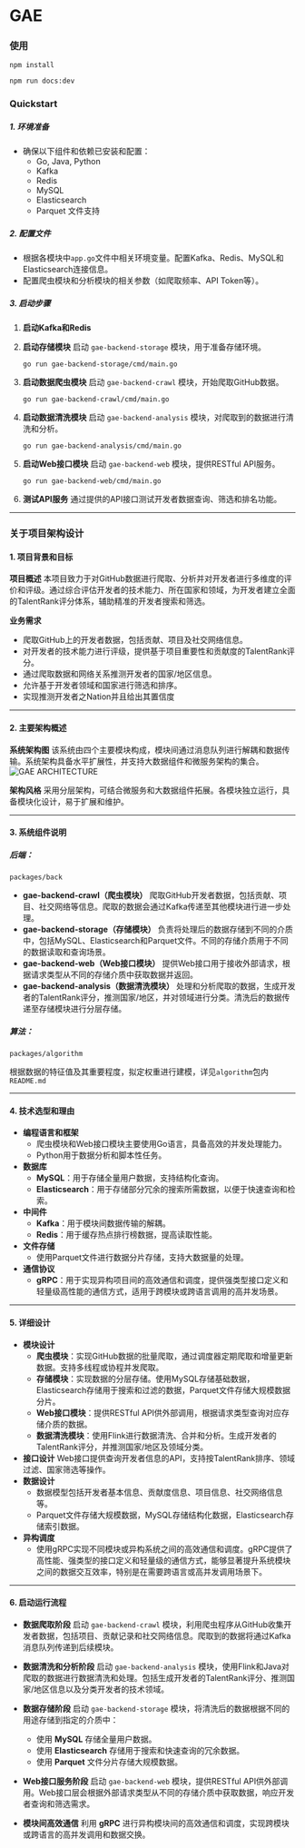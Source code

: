# GAE 

### 使用

```
npm install

npm run docs:dev
```



### Quickstart

##### 1. 环境准备

- 确保以下组件和依赖已安装和配置：
  - Go, Java, Python
  - Kafka
  - Redis
  - MySQL
  - Elasticsearch
  - Parquet 文件支持

##### 2. 配置文件

- 根据各模块中`app.go`文件中相关环境变量。配置Kafka、Redis、MySQL和Elasticsearch连接信息。
- 配置爬虫模块和分析模块的相关参数（如爬取频率、API Token等）。

##### 3. 启动步骤

1. **启动Kafka和Redis**

2. **启动存储模块**
   启动 `gae-backend-storage` 模块，用于准备存储环境。

   ```
   go run gae-backend-storage/cmd/main.go
   ```

3. **启动数据爬虫模块**
   启动 `gae-backend-crawl` 模块，开始爬取GitHub数据。

   ```
   go run gae-backend-crawl/cmd/main.go
   ```

4. **启动数据清洗模块**
   启动 `gae-backend-analysis` 模块，对爬取到的数据进行清洗和分析。

   ```
   go run gae-backend-analysis/cmd/main.go
   ```

5. **启动Web接口模块**
   启动 `gae-backend-web` 模块，提供RESTful API服务。

   ```
   go run gae-backend-web/cmd/main.go
   ```

6. **测试API服务**
   通过提供的API接口测试开发者数据查询、筛选和排名功能。



---



### 关于项目架构设计

#### 1. 项目背景和目标

**项目概述**
本项目致力于对GitHub数据进行爬取、分析并对开发者进行多维度的评价和评级。通过综合评估开发者的技术能力、所在国家和领域，为开发者建立全面的TalentRank评分体系，辅助精准的开发者搜索和筛选。

**业务需求**

- 爬取GitHub上的开发者数据，包括贡献、项目及社交网络信息。
- 对开发者的技术能力进行评级，提供基于项目重要性和贡献度的TalentRank评分。
- 通过爬取数据和网络关系推测开发者的国家/地区信息。
- 允许基于开发者领域和国家进行筛选和排序。
- 实现推测开发者之Nation并且给出其置信度



------



#### 2. 主要架构概述

**系统架构图**
该系统由四个主要模块构成，模块间通过消息队列进行解耦和数据传输。系统架构具备水平扩展性，并支持大数据组件和微服务架构的集合。
![GAE ARCHITECTURE](https://github.com/user-attachments/assets/5c5f8dc4-f03a-41e1-8ce5-39a44866dc37)

**架构风格**
采用分层架构，可结合微服务和大数据组件拓展。各模块独立运行，具备模块化设计，易于扩展和维护。



------



#### 3. 系统组件说明

##### 后端：
 `packages/back`
 
- **gae-backend-crawl（爬虫模块）**
  爬取GitHub开发者数据，包括贡献、项目、社交网络等信息。爬取的数据会通过Kafka传递至其他模块进行进一步处理。
- **gae-backend-storage（存储模块）**
  负责将处理后的数据存储到不同的介质中，包括MySQL、Elasticsearch和Parquet文件。不同的存储介质用于不同的数据读取和查询场景。
- **gae-backend-web（Web接口模块）**
  提供Web接口用于接收外部请求，根据请求类型从不同的存储介质中获取数据并返回。
- **gae-backend-analysis（数据清洗模块）**
  处理和分析爬取的数据，生成开发者的TalentRank评分，推测国家/地区，并对领域进行分类。清洗后的数据传递至存储模块进行分层存储。

##### 算法：
 `packages/algorithm`

 
 根据数据的特征值及其重要程度，拟定权重进行建模，详见`algorithm`包内`README.md`
 
------

#### 4. 技术选型和理由

- **编程语言和框架**
  - 爬虫模块和Web接口模块主要使用Go语言，具备高效的并发处理能力。
  - Python用于数据分析和脚本性任务。
- **数据库**
  - **MySQL**：用于存储全量用户数据，支持结构化查询。
  - **Elasticsearch**：用于存储部分冗余的搜索所需数据，以便于快速查询和检索。
- **中间件**
  - **Kafka**：用于模块间数据传输的解耦。
  - **Redis**：用于缓存热点排行榜数据，提高读取性能。
- **文件存储**
  - 使用Parquet文件进行数据分片存储，支持大数据量的处理。
- **通信协议**
  - **gRPC**：用于实现异构项目间的高效通信和调度，提供强类型接口定义和轻量级高性能的通信方式，适用于跨模块或跨语言调用的高并发场景。



------



#### 5. 详细设计

- **模块设计**
  - **爬虫模块**：实现GitHub数据的批量爬取，通过调度器定期爬取和增量更新数据。支持多线程或协程并发爬取。
  - **存储模块**：实现数据的分层存储。使用MySQL存储基础数据，Elasticsearch存储用于搜索和过滤的数据，Parquet文件存储大规模数据分片。
  - **Web接口模块**：提供RESTful API供外部调用，根据请求类型查询对应存储介质的数据。
  - **数据清洗模块**：使用Flink进行数据清洗、合并和分析。生成开发者的TalentRank评分，并推测国家/地区及领域分类。
- **接口设计**
  Web接口提供查询开发者信息的API，支持按TalentRank排序、领域过滤、国家筛选等操作。
- **数据设计**
  - 数据模型包括开发者基本信息、贡献度信息、项目信息、社交网络信息等。
  - Parquet文件存储大规模数据，MySQL存储结构化数据，Elasticsearch存储索引数据。
- **异构调度**
  - 使用gRPC实现不同模块或异构系统之间的高效通信和调度。gRPC提供了高性能、强类型的接口定义和轻量级的通信方式，能够显著提升系统模块之间的数据交互效率，特别是在需要跨语言或高并发调用场景下。


---

#### 6. 启动运行流程
- **数据爬取阶段**
启动 `gae-backend-crawl` 模块，利用爬虫程序从GitHub收集开发者数据，包括项目、贡献记录和社交网络信息。爬取到的数据将通过Kafka消息队列传递到后续模块。

- **数据清洗和分析阶段**
启动 `gae-backend-analysis` 模块，使用Flink和Java对爬取的数据进行数据清洗和处理。包括生成开发者的TalentRank评分、推测国家/地区信息以及分类开发者的技术领域。

- **数据存储阶段**
启动 `gae-backend-storage` 模块，将清洗后的数据根据不同的用途存储到指定的介质中：

  - 使用 **MySQL** 存储全量用户数据。
  - 使用 **Elasticsearch** 存储用于搜索和快速查询的冗余数据。
  - 使用 **Parquet** 文件分片存储大规模数据。

- **Web接口服务阶段**
启动 `gae-backend-web` 模块，提供RESTful API供外部调用。Web接口层会根据外部请求类型从不同的存储介质中获取数据，响应开发者查询和筛选需求。

- **模块间高效通信**
利用 **gRPC** 进行异构模块间的高效通信和调度，实现跨模块或跨语言的高并发调用和数据交换。
